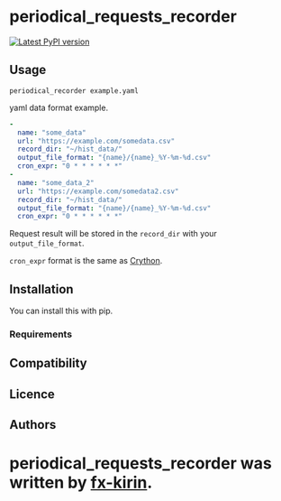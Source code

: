 # periodical_requests_recorder

[![Latest PyPI version](https://img.shields.io/pypi/v/package_name.svg)](https://pypi.python.org/pypi/periodical_requests_recorder)

## Usage

```
periodical_recorder example.yaml
```

yaml data format example.
```yaml
- 
  name: "some_data"
  url: "https://example.com/somedata.csv"
  record_dir: "~/hist_data/"
  output_file_format: "{name}/{name}_%Y-%m-%d.csv"
  cron_expr: "0 * * * * * *"
- 
  name: "some_data_2"
  url: "https://example.com/somedata2.csv"
  record_dir: "~/hist_data/"
  output_file_format: "{name}/{name}_%Y-%m-%d.csv"
  cron_expr: "0 * * * * * *"
```

Request result will be stored in the `record_dir` with your `output_file_format`.

`cron_expr` format is the same as [Crython](https://github.com/ahawker/crython).

## Installation

You can install this with pip.

### Requirements

## Compatibility

## Licence

## Authors

# periodical_requests_recorder was written by [fx-kirin](fx.kirin@gmail.com).
